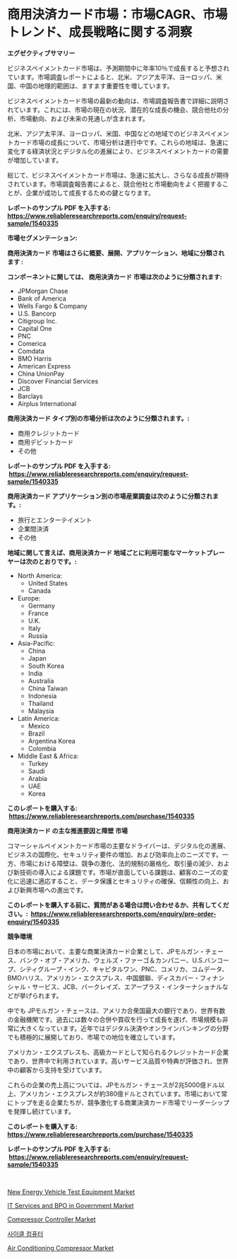 <p><h1>商用決済カード市場：市場CAGR、市場トレンド、成長戦略に関する洞察</h1></p><p><strong>エグゼクティブサマリー</strong></p>
<p><p>ビジネスペイメントカード市場は、予測期間中に年率10％で成長すると予想されています。市場調査レポートによると、北米、アジア太平洋、ヨーロッパ、米国、中国の地理的範囲は、ますます重要性を増しています。</p><p>ビジネスペイメントカード市場の最新の動向は、市場調査報告書で詳細に説明されています。これには、市場の現在の状況、潜在的な成長の機会、競合他社の分析、市場動向、および未来の見通しが含まれます。</p><p>北米、アジア太平洋、ヨーロッパ、米国、中国などの地域でのビジネスペイメントカード市場の成長について、市場分析は進行中です。これらの地域は、急速に変化する経済状況とデジタル化の進展により、ビジネスペイメントカードの需要が増加しています。</p><p>総じて、ビジネスペイメントカード市場は、急速に拡大し、さらなる成長が期待されています。市場調査報告書によると、競合他社と市場動向をよく把握することが、企業が成功して成長するための鍵となります。</p></p>
<p><strong>レポートのサンプル PDF を入手する: <a href="https://www.reliableresearchreports.com/enquiry/request-sample/1540335">https://www.reliableresearchreports.com/enquiry/request-sample/1540335</a></strong></p>
<p><strong>市場セグメンテーション:</strong></p>
<p><strong> 商用決済カード 市場はさらに概要、展開、アプリケーション、地域に分類されます :</strong></p>
<p><strong>コンポーネントに関しては、 商用決済カード 市場は次のように分類されます: &nbsp;</strong></p>
<p><ul><li>JPMorgan Chase</li><li>Bank of America</li><li>Wells Fargo & Company</li><li>U.S. Bancorp</li><li>Citigroup Inc.</li><li>Capital One</li><li>PNC</li><li>Comerica</li><li>Comdata</li><li>BMO Harris</li><li>American Express</li><li>China UnionPay</li><li>Discover Financial Services</li><li>JCB</li><li>Barclays</li><li>Airplus International</li></ul></p>
<p><strong> 商用決済カード タイプ別の市場分析は次のように分類されます。:</strong></p>
<p><ul><li>商用クレジットカード</li><li>商用デビットカード</li><li>その他</li></ul></p>
<p><strong>レポートのサンプル PDF を入手する: &nbsp;<a href="https://www.reliableresearchreports.com/enquiry/request-sample/1540335">https://www.reliableresearchreports.com/enquiry/request-sample/1540335</a></strong></p>
<p><strong> 商用決済カード アプリケーション別の市場産業調査は次のように分類されます。:</strong></p>
<p><ul><li>旅行とエンターテイメント</li><li>企業間決済</li><li>その他</li></ul></p>
<p><strong>地域に関して言えば、商用決済カード 地域ごとに利用可能なマーケットプレーヤーは次のとおりです。:</strong></p>
<p><ul>
    <li>
        North America:
        <ul>
            <li>United States</li>
            <li>Canada</li>
        </ul>
    </li>
    <li>
        Europe:
        <ul>
            <li>Germany</li>
            <li>France</li>
            <li>U.K.</li>
            <li>Italy</li>
            <li>Russia</li>
        </ul>
    </li>
    <li>
        Asia-Pacific:
        <ul>
            <li>China</li>
            <li>Japan</li>
            <li>South Korea</li>
            <li>India</li>
            <li>Australia</li>
            <li>China Taiwan</li>
            <li>Indonesia</li>
            <li>Thailand</li>
            <li>Malaysia</li>
        </ul>
    </li>
    <li>
        Latin America:
        <ul>
            <li>Mexico</li>
            <li>Brazil</li>
            <li>Argentina Korea</li>
            <li>Colombia</li>
        </ul>
    </li>
    <li>
        Middle East & Africa:
        <ul>
            <li>Turkey</li>
            <li>Saudi</li>
            <li>Arabia</li>
            <li>UAE</li>
            <li>Korea</li>
        </ul>
    </li>
    </ul></p>
<p><strong>このレポートを購入する: &nbsp;<a href="https://www.reliableresearchreports.com/purchase/1540335">https://www.reliableresearchreports.com/purchase/1540335</a></strong></p>
<p><strong>商用決済カード の主な推進要因と障壁 市場</strong></p>
<p><p>コマーシャルペイメントカード市場の主要なドライバーは、デジタル化の進展、ビジネスの国際化、セキュリティ要件の増加、および効率向上のニーズです。一方、市場における障壁は、競争の激化、法的規制の厳格化、取引量の減少、および新技術の導入による課題です。市場が直面している課題は、顧客のニーズの変化に迅速に適応すること、データ保護とセキュリティの確保、信頼性の向上、および新興市場への進出です。</p></p>
<p><strong>このレポートを購入する前に、質問がある場合は問い合わせるか、共有してください。:&nbsp; <a href="https://www.reliableresearchreports.com/enquiry/pre-order-enquiry/1540335">https://www.reliableresearchreports.com/enquiry/pre-order-enquiry/1540335</a></strong></p>
<p><strong>競争環境</strong></p>
<p><p>日本の市場において、主要な商業決済カード企業として、JPモルガン・チェース、バンク・オブ・アメリカ、ウェルズ・ファーゴ＆カンパニー、U.S.バンコープ、シティグループ・インク、キャピタルワン、PNC、コメリカ、コムデータ、BMOハリス、アメリカン・エクスプレス、中国銀聯、ディスカバー・フィナンシャル・サービス、JCB、バークレイズ、エアープラス・インターナショナルなどが挙げられます。</p><p>中でも JPモルガン・チェースは、アメリカ合衆国最大の銀行であり、世界有数の金融機関です。過去には数々の合併や買収を行って成長を遂げ、市場規模も非常に大きくなっています。近年ではデジタル決済やオンラインバンキングの分野でも積極的に展開しており、市場での地位を確立しています。</p><p>アメリカン・エクスプレスも、高級カードとして知られるクレジットカード企業であり、世界中で利用されています。高いサービス品質や特典が評価され、世界中の顧客から支持を受けています。</p><p>これらの企業の売上高については、JPモルガン・チェースが2兆5000億ドル以上、アメリカン・エクスプレスが約380億ドルとされています。市場において常にトップを走る企業たちが、競争激化する商業決済カード市場でリーダーシップを発揮し続けています。</p></p>
<p><strong>このレポートを購入する: &nbsp; <a href="https://www.reliableresearchreports.com/purchase/1540335">https://www.reliableresearchreports.com/purchase/1540335</a></strong></p>
<p><strong>レポートのサンプル PDF を入手する: &nbsp;<a href="https://www.reliableresearchreports.com/enquiry/request-sample/1540335">https://www.reliableresearchreports.com/enquiry/request-sample/1540335</a></strong><strong></strong></p>
<p>&nbsp;</p>
<p><p><a href="https://github.com/vimar16th/Market-Research-Report-List-3/blob/main/new-energy-vehicle-test-equipment-market.md">New Energy Vehicle Test Equipment Market</a></p><p><a href="https://issuu.com/reportprime-2/docs/it-services-and-bpo-in-government-market-size-2030">IT Services and BPO in Government Market</a></p><p><a href="https://meowing-lemming-dd3.notion.site/Compressor-Controller-Market-Share-Market-New-Trends-Analysis-Report-By-Type-By-Application-By-E-9427553657644ccaa41b664521465ff7">Compressor Controller Market</a></p><p><a href="https://github.com/laholand/Market-Research-Report-List-2/blob/main/8000778188438.md">사이클 컴퓨터</a></p><p><a href="https://cute-banjo-8ca.notion.site/Air-Conditioning-Compressor-Market-Provides-a-Comprehensive-Analysis-Including-a-Macro-Overview-of-t-e47d6d26a6324f1981af60ad238da3d8">Air Conditioning Compressor Market</a></p></p>
